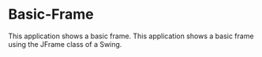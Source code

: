  # Basic-Frame
This application shows a basic frame.
This application shows a basic frame using the JFrame class of a Swing.
